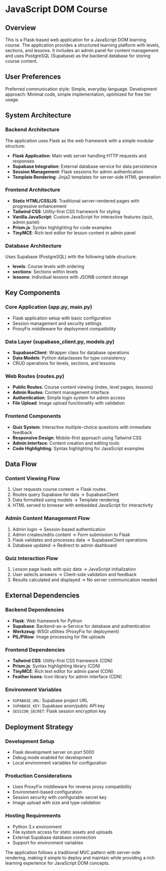 # JavaScript DOM Course

## Overview

This is a Flask-based web application for a JavaScript DOM learning course. The application provides a structured learning platform with levels, sections, and lessons. It includes an admin panel for content management and uses PostgreSQL (Supabase) as the backend database for storing course content.

## User Preferences

Preferred communication style: Simple, everyday language.
Development approach: Minimal code, simple implementation, optimized for free tier usage.

## System Architecture

### Backend Architecture
The application uses Flask as the web framework with a simple modular structure:
- **Flask Application**: Main web server handling HTTP requests and responses
- **Supabase Integration**: External database service for data persistence
- **Session Management**: Flask sessions for admin authentication
- **Template Rendering**: Jinja2 templates for server-side HTML generation

### Frontend Architecture
- **Static HTML/CSS/JS**: Traditional server-rendered pages with progressive enhancement
- **Tailwind CSS**: Utility-first CSS framework for styling
- **Vanilla JavaScript**: Custom JavaScript for interactive features (quiz, admin panel)
- **Prism.js**: Syntax highlighting for code examples
- **TinyMCE**: Rich text editor for lesson content in admin panel

### Database Architecture
Uses Supabase (PostgreSQL) with the following table structure:
- **levels**: Course levels with ordering
- **sections**: Sections within levels 
- **lessons**: Individual lessons with JSONB content storage

## Key Components

### Core Application (app.py, main.py)
- Flask application setup with basic configuration
- Session management and security settings
- ProxyFix middleware for deployment compatibility

### Data Layer (supabase_client.py, models.py)
- **SupabaseClient**: Wrapper class for database operations
- **Data Models**: Python dataclasses for type consistency
- CRUD operations for levels, sections, and lessons

### Web Routes (routes.py)
- **Public Routes**: Course content viewing (index, level pages, lessons)
- **Admin Routes**: Content management interface
- **Authentication**: Simple login system for admin access
- **File Upload**: Image upload functionality with validation

### Frontend Components
- **Quiz System**: Interactive multiple-choice questions with immediate feedback
- **Responsive Design**: Mobile-first approach using Tailwind CSS
- **Admin Interface**: Content creation and editing tools
- **Code Highlighting**: Syntax highlighting for JavaScript examples

## Data Flow

### Content Viewing Flow
1. User requests course content → Flask routes
2. Routes query Supabase for data → SupabaseClient
3. Data formatted using models → Template rendering
4. HTML served to browser with embedded JavaScript for interactivity

### Admin Content Management Flow
1. Admin login → Session-based authentication
2. Admin creates/edits content → Form submission to Flask
3. Flask validates and processes data → SupabaseClient operations
4. Database updated → Redirect to admin dashboard

### Quiz Interaction Flow
1. Lesson page loads with quiz data → JavaScript initialization
2. User selects answers → Client-side validation and feedback
3. Results calculated and displayed → No server communication needed

## External Dependencies

### Backend Dependencies
- **Flask**: Web framework for Python
- **Supabase**: Backend-as-a-Service for database and authentication
- **Werkzeug**: WSGI utilities (ProxyFix for deployment)
- **PIL/Pillow**: Image processing for file uploads

### Frontend Dependencies
- **Tailwind CSS**: Utility-first CSS framework (CDN)
- **Prism.js**: Syntax highlighting library (CDN)
- **TinyMCE**: Rich text editor for admin panel (CDN)
- **Feather Icons**: Icon library for admin interface (CDN)

### Environment Variables
- `SUPABASE_URL`: Supabase project URL
- `SUPABASE_KEY`: Supabase anon/public API key
- `SESSION_SECRET`: Flask session encryption key

## Deployment Strategy

### Development Setup
- Flask development server on port 5000
- Debug mode enabled for development
- Local environment variables for configuration

### Production Considerations
- Uses ProxyFix middleware for reverse proxy compatibility
- Environment-based configuration
- Session security with configurable secret key
- Image upload with size and type validation

### Hosting Requirements
- Python 3.x environment
- File system access for static assets and uploads
- External Supabase database connection
- Support for environment variables

The application follows a traditional MVC pattern with server-side rendering, making it simple to deploy and maintain while providing a rich learning experience for JavaScript DOM concepts.